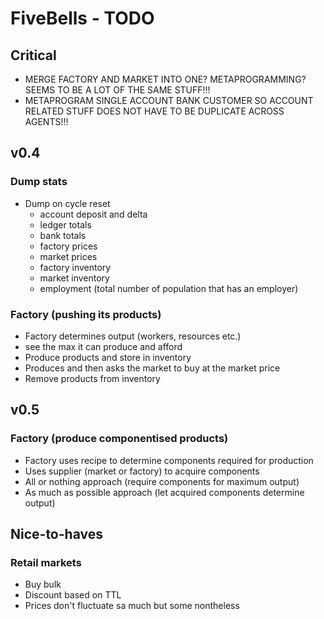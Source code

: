 # FiveBells - TODO

## Critical

- MERGE FACTORY AND MARKET INTO ONE? METAPROGRAMMING? SEEMS TO BE A LOT OF THE SAME STUFF!!!
- METAPROGRAM SINGLE ACCOUNT BANK CUSTOMER SO ACCOUNT RELATED STUFF DOES NOT HAVE TO BE DUPLICATE ACROSS AGENTS!!!

## v0.4

### Dump stats

- Dump on cycle reset
  - account deposit and delta
  - ledger totals
  - bank totals
  - factory prices
  - market prices
  - factory inventory
  - market inventory
  - employment (total number of population that has an employer)

### Factory (pushing its products)

- Factory determines output (workers, resources etc.)
- see the max it can produce and afford
- Produce products and store in inventory
- Produces and then asks the market to buy at the market price
- Remove products from inventory

## v0.5

### Factory (produce componentised products)

- Factory uses recipe to determine components required for production
- Uses supplier (market or factory) to acquire components
- All or nothing approach (require components for maximum output)
- As much as possible approach (let acquired components determine output)

## Nice-to-haves

### Retail markets

- Buy bulk
- Discount based on TTL
- Prices don't fluctuate sa much but some nontheless

